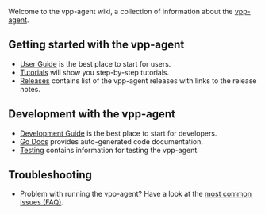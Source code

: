 Welcome to the vpp-agent wiki, a collection of information about the [vpp-agent](https://ligato.io/vpp-agent).

## Getting started with the vpp-agent
- [User Guide](user-guide/User-Guide) is the best place to start for users.
- [Tutorials](tutorials/Tutorials) will show you step-by-step tutorials.
- [Releases](https://github.com/ligato/vpp-agent/releases) contains list of the vpp-agent releases with links to the release notes.

## Development with the vpp-agent
- [Development Guide](development-guide/Development-Guide) is the best place to start for developers.
- [Go Docs](https://godoc.org/github.com/ligato/vpp-agent) provides auto-generated code documentation.
- [Testing](testing/Testing) contains information for testing the vpp-agent.

## Troubleshooting
- Problem with running the vpp-agent? Have a look at the [most common issues (FAQ)](FAQ).

